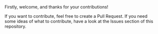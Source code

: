 Firstly, welcome, and thanks for your contributions!

If you want to contribute, feel free to create a Pull Request. If you need some ideas of what to contribute, have a look at the Issues section of this repository.
